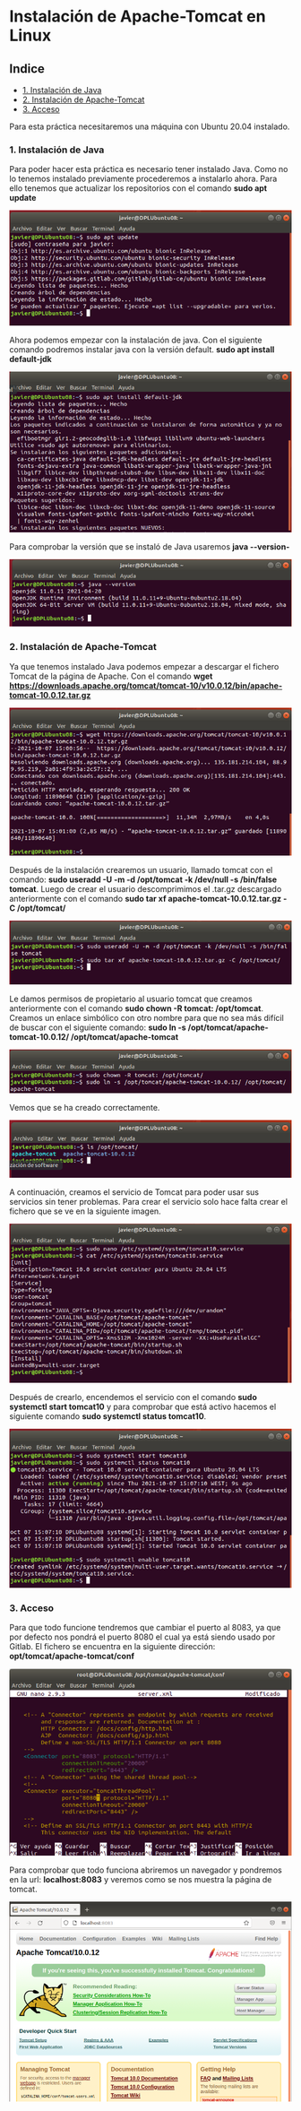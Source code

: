 # Instalación de Apache-Tomcat en Linux

## Indice

- <a href="#1">1. Instalación de Java</a>
- <a href="#2">2. Instalación de Apache-Tomcat</a>
- <a href="#3">3. Acceso</a>

Para esta práctica necesitaremos una máquina con Ubuntu 20.04 instalado.

<a name="1"></a>

### 1. Instalación de Java
Para poder hacer esta práctica es necesario tener instalado Java. Como no lo tenemos instalado previamente procederemos a instalarlo ahora. Para ello tenemos que actualizar los repositorios con el comando <b>sudo apt update</b>

![1](https://github.com/Regnierd/Apache2/blob/main/InstalacionTomcat/img/1.png)

Ahora podemos empezar con la instalación de java. Con el siguiente comando podremos instalar java con la versión default. <b>sudo apt install default-jdk</b>

![2](https://github.com/Regnierd/Apache2/blob/main/InstalacionTomcat/img/2.png)

Para comprobar la versión que se instaló de Java usaremos <b>java --version- </b>

![3](https://github.com/Regnierd/Apache2/blob/main/InstalacionTomcat/img/3.png)

<a name="2"></a>

### 2. Instalación de Apache-Tomcat
Ya que tenemos instalado Java podemos empezar a descargar el fichero Tomcat de la página de Apache. Con el comando <b>wget https://downloads.apache.org/tomcat/tomcat-10/v10.0.12/bin/apache-tomcat-10.0.12.tar.gz</b>

![4](https://github.com/Regnierd/Apache2/blob/main/InstalacionTomcat/img/4.png)

Después de la instalación crearemos un usuario, llamado tomcat con el comando: <b>sudo useradd -U -m -d /opt/tomcat -k /dev/null -s /bin/false tomcat</b>. Luego de crear el usuario descomprimimos el .tar.gz descargado anteriormente con el comando <b>sudo tar xf apache-tomcat-10.0.12.tar.gz -C /opt/tomcat/</b>

![5](https://github.com/Regnierd/Apache2/blob/main/InstalacionTomcat/img/5.png)

Le damos permisos de propietario al usuario tomcat que creamos anteriormente con el comando <b>sudo chown -R tomcat: /opt/tomcat</b>. Creamos un enlace simbólico con otro nombre para que no sea más difícil de buscar con el siguiente comando:
<b>sudo ln -s /opt/tomcat/apache-tomcat-10.0.12/ /opt/tomcat/apache-tomcat</b>

![6](https://github.com/Regnierd/Apache2/blob/main/InstalacionTomcat/img/6.png)

Vemos que se ha creado correctamente.

![7](https://github.com/Regnierd/Apache2/blob/main/InstalacionTomcat/img/7.png)

A continuación, creamos el servicio de Tomcat para poder usar sus servicios sin tener problemas. Para crear el servicio solo hace falta crear el fichero que se ve en la siguiente imagen.

![8](https://github.com/Regnierd/Apache2/blob/main/InstalacionTomcat/img/8.png)

Después de crearlo, encendemos el servicio con el comando <b>sudo systemctl start tomcat10</b> y para comprobar que está activo hacemos el siguiente comando <b>sudo systemctl status tomcat10</b>.

![9](https://github.com/Regnierd/Apache2/blob/main/InstalacionTomcat/img/9.png)

<a name="3"></a>

### 3. Acceso
Para que todo funcione tendremos que cambiar el puerto al 8083, ya que por defecto nos pondrá el puerto 8080 el cual ya está siendo usado por Gitlab. El fichero se encuentra en la siguiente dirección: <b>opt/tomcat/apache-tomcat/conf</b>

![10](https://github.com/Regnierd/Apache2/blob/main/InstalacionTomcat/img/10.png)

Para comprobar que todo funciona abriremos un navegador y pondremos en la url: <b>localhost:8083</b> y veremos como se nos muestra la página de tomcat.

![11](https://github.com/Regnierd/Apache2/blob/main/InstalacionTomcat/img/11.png)

